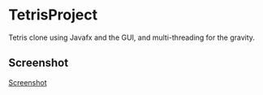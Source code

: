 # TetrisProject

Tetris clone using Javafx and the GUI, and multi-threading for the gravity. 


## Screenshot

[Screenshot](resources/tetris_Screenshot.png)
